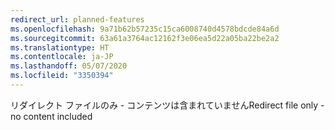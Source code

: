 ```yaml
---
redirect_url: planned-features
ms.openlocfilehash: 9a71b62b57235c15ca6008740d4578bdcde84a6d
ms.sourcegitcommit: 63a61a3764ac12162f3e06ea5d22a05ba22be2a2
ms.translationtype: HT
ms.contentlocale: ja-JP
ms.lasthandoff: 05/07/2020
ms.locfileid: "3350394"
---
```

<span data-ttu-id="d3645-101">リダイレクト ファイルのみ - コンテンツは含まれていません</span><span class="sxs-lookup"><span data-stu-id="d3645-101">Redirect file only - no content included</span></span>